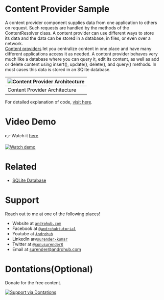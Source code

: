 # Content Provider Sample
A content provider component supplies data from one application to others on request. Such requests are handled by the methods of the ContentResolver class. A content provider can use different ways to store its data and the data can be stored in a database, in files, or even over a network.
<br>
[Content providers](http://developer.android.com/intl/ru/guide/topics/providers/content-provider-creating.html) let you centralize content in one place and have many different applications access it as needed. A content provider behaves very much like a database where you can query it, edit its content, as well as add or delete content using insert(), update(), delete(), and query() methods. In most cases this data is stored in an SQlite database.

![Content Provider Architecture](https://i2.wp.com/www.androhub.com/wp-content/uploads/2015/07/content_provider.png?w=694) | 
---|
Content Provider Architecture |

For detailed explanation of code, [visit here](http://www.androhub.com/android-content-provider/).

# Video Demo
👉 Watch it <a href="https://youtu.be/98NrjnbEiqA">here</a>.
<br>

[![Watch demo](http://i3.ytimg.com/vi/98NrjnbEiqA/hqdefault.jpg)](https://youtu.be/98NrjnbEiqA)

# Related

- [SQLite Database](http://www.androhub.com/android-sqlite-database/)

# Support
Reach out to me at one of the following places!

- Website at <a href="http://www.androhub.com/" target="_blank">`androhub.com`</a>
- Facebook at <a href="https://www.facebook.com/androhubtutorial/" target="_blank">`@androhubtutorial`</a>
- Youtube at <a href="https://www.youtube.com/channel/UCHJh3E9mtRzbM3WVVl9glJg" target="_blank">`Androhub`</a>
- LinkedIn ar<a href="https://www.linkedin.com/in/surender-kumar-681472a8?originalSubdomain=in" target="_blank">`@surender-kumar`</a>
- Twitter at <a href="https://twitter.com/sonusurender0/" target="_blank">`@sonusurender0`</a>
- Email at surender@androhub.com

# Dontations(Optional)
Donate for the free content.
<br>

[![Support via Dontations](https://www.paypalobjects.com/en_GB/i/btn/btn_donateCC_LG.gif)](https://www.paypal.com/cgi-bin/webscr?cmd=_donations&business=sonu.surendra0%40gmail.com&currency_code=USD&source=url)
